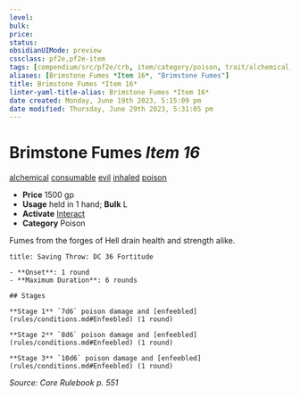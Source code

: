 ```yaml
---
level:
bulk:
price:
status:
obsidianUIMode: preview
cssclass: pf2e,pf2e-item
tags: [compendium/src/pf2e/crb, item/category/poison, trait/alchemical, trait/consumable, trait/evil, trait/inhaled, trait/poison]
aliases: [Brimstone Fumes *Item 16*, "Brimstone Fumes"]
title: Brimstone Fumes *Item 16*
linter-yaml-title-alias: Brimstone Fumes *Item 16*
date created: Monday, June 19th 2023, 5:15:09 pm
date modified: Thursday, June 29th 2023, 5:31:05 pm
---
```


# Brimstone Fumes *Item 16*

[alchemical](rules/traits/alchemical.md) [consumable](rules/traits/consumable.md) [evil](rules/traits/evil.md) [inhaled](rules/traits/inhaled.md) [poison](rules/traits/poison.md)  

- **Price** 1500 gp
- **Usage** held in 1 hand; **Bulk** L
- **Activate** [Interact](rules/actions/interact.md)
- **Category** Poison

Fumes from the forges of Hell drain health and strength alike.

```ad-inline-affliction
title: Saving Throw: DC 36 Fortitude

- **Onset**: 1 round
- **Maximum Duration**: 6 rounds

## Stages

**Stage 1** `7d6` poison damage and [enfeebled](rules/conditions.md#Enfeebled) (1 round)

**Stage 2** `8d6` poison damage and [enfeebled](rules/conditions.md#Enfeebled) (1 round)

**Stage 3** `10d6` poison damage and [enfeebled](rules/conditions.md#Enfeebled) (1 round)
```

*Source: Core Rulebook p. 551*
